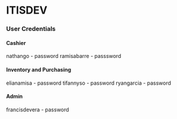 # ITISDEV

### User Credentials
#### Cashier
nathango - password
ramisabarre - passsword

#### Inventory and Purchasing
elianamisa - password
tifannyso - password
ryangarcia - password

#### Admin 
francisdevera - password
